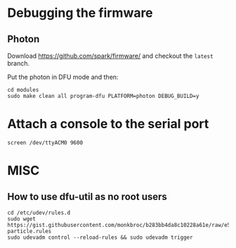 # Debugging the firmware

## Photon

Download https://github.com/spark/firmware/ and checkout the ``latest`` branch.

Put the photon in DFU mode and then:

    cd modules
    sudo make clean all program-dfu PLATFORM=photon DEBUG_BUILD=y

# Attach a console to the serial port

    screen /dev/ttyACM0 9600

# MISC

## How to use dfu-util as no root users

    cd /etc/udev/rules.d
    sudo wget https://gist.githubusercontent.com/monkbroc/b283bb4da8c10228a61e/raw/e59c77021b460748a9c80ef6a3d62e17f5947be1/50-particle.rules
    sudo udevadm control --reload-rules && sudo udevadm trigger

